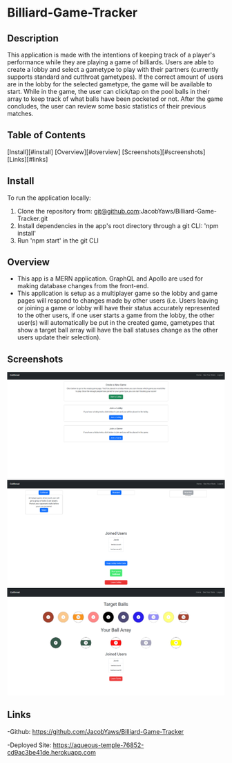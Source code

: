 # Billiard-Game-Tracker

## Description

This application is made with the intentions of keeping track of a player's performance while they are playing a game of billiards. Users are able to create a lobby and select a gametype to play with their partners (currently supports standard and cutthroat gametypes). If the correct amount of users are in the lobby for the selected gametype, the game will be available to start. While in the game, the user can click/tap on the pool balls in their array to keep track of what balls have been pocketed or not. After the game concludes, the user can review some basic statistics of their previous matches.

## Table of Contents
[Install][#install]
[Overview][#overview]
[Screenshots][#screenshots]
[Links][#links]

## Install
To run the application locally:
1. Clone the repository from: git@github.com:JacobYaws/Billiard-Game-Tracker.git
2. Install dependencies in the app's root directory through a git CLI: 'npm install'
3. Run 'npm start' in the git CLI

## Overview

- This app is a MERN application. GraphQL and Apollo are used for making database changes from the front-end.
- This application is setup as a multiplayer game so the lobby and game pages will respond to changes made by other users (i.e. Users leaving or joining a game or lobby will have their status accurately represented to the other users, if one user starts a game from the lobby, the other user(s) will automatically be put in the created game, gametypes that show a target ball array will have the ball statuses change as the other users update their selection).

## Screenshots

<img src="./assets/img1.png">
<img src="./assets/img2.png">
<img src="./assets/img3.png">

## Links

-Github: https://github.com/JacobYaws/Billiard-Game-Tracker

-Deployed Site: https://aqueous-temple-76852-cd9ac3be41de.herokuapp.com


